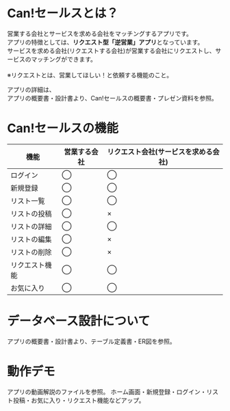 # Can!セールスとは？
営業する会社とサービスを求める会社をマッチングするアプリです。<br>
アプリの特徴としては、**リクエスト型「逆営業」アプリ**となっています。<br>
サービスを求める会社(リクエストする会社)が営業する会社にリクエストし、サービスのマッチングができます。<br>
<br>
※リクエストとは、営業してほしい！と依頼する機能のこと。

アプリの詳細は、<br>
アプリの概要書・設計書より、Can!セールスの概要書・プレゼン資料を参照。

# Can!セールスの機能
|  機能  |  営業する会社  |  リクエスト会社(サービスを求める会社)  |
| ---- | ---- | ---- |
|  ログイン  |  ◯  |  ◯  |
|  新規登録  |  ◯  |  ◯  |
|  リスト一覧  |  ◯ |  ◯  |
|  リストの投稿  |  ◯  |  ×  |
|  リストの詳細  |  ◯  |  ◯  |
|  リストの編集  |  ◯  |  ×  |
|  リストの削除  |  ◯  |  ×  |
|  リクエスト機能  |  ◯  |  ◯  |
|  お気に入り  |  ◯  |  ◯  |

# データベース設計について
アプリの概要書・設計書より、テーブル定義書・ER図を参照。

# 動作デモ
アプリの動画解説のファイルを参照。
ホーム画面・新規登録・ログイン・リスト投稿・お気に入り・リクエスト機能などアップ。

